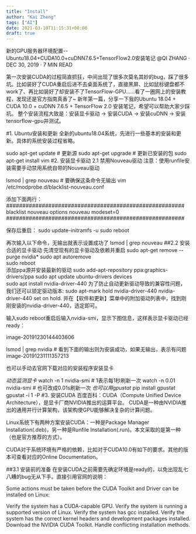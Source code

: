 ```yaml
---
title: "Install"
author: "Kai Zheng"
tags: ["AI"]
date: 2021-03-10T11:15:31+08:00
draft: true
---
```


新的GPU服务器环境配置--Ubuntu18.04+CUDA10.0+cuDNN7.6.5+TensorFlow2.0安装笔记
@QI ZHANG · DEC 30, 2019 · 7 MIN READ

第一次安装CUDA的过程简直抓狂，中间出现了很多次莫名其妙的bug，踩了很多坑。比如装好了CUDA重启后进不去桌面系统了，直接黑屏、比如鼠标键盘都不work了、再比如装好了却安装不了TensorFlow-GPU……看了一圈网上的安装教程，发现还是官方指南真香了~ 新年第一篇，分享一下我的Ubuntu 18.04 + CUDA 10.0 + cuDNN 7.6.5 + TensorFlow 2.0 安装笔记，希望可以帮助大家少踩坑。 整个安装流程大致是：安装显卡驱动 -> 安装CUDA -> 安装cuDNN -> 安装tensorflow-gpu并测试。

<!--more-->


#1. Ubuntu安装和更新
全新的ubuntu18.04系统，先进行一些基本的安装和更新。具体的系统安装过程省略。

sudo apt-get update # 更新源
sudo apt-get upgrade # 更新已安装的包
sudo apt-get install vim
#2. 安装显卡驱动
2.1 禁用Nouveau驱动
注意：使用runfile安装需要手动禁用系统自带的Nouveau驱动

lsmod | grep nouveau # 要确保这条命令无输出
vim /etc/modprobe.d/blacklist-nouveau.conf

添加下面两行：
#######################################################
blacklist nouveau
options nouveau modeset=0
#######################################################

保存后重启：
sudo update-initramfs -u
sudo reboot

再次输入以下命令，无输出就表示设置成功了
lsmod | grep nouveau
##2.2 安装合适的显卡驱动
先清空现有的显卡驱动及依赖并重启
sudo apt-get remove --purge nvidia* 
sudo apt autoremove                 
sudo reboot                         
添加ppa源并安装最新的驱动
sudo add-apt-repository ppa:graphics-drivers/ppa 
sudo apt update
ubuntu-drivers devices                          
sudo apt install nvidia-driver-440
为了防止自动更新驱动导致的兼容性问题，我们还可以锁定驱动版本:
sudo apt-mark hold nvidia-driver-440 
nvidia-driver-440 set on hold.
并在【软件和更新】菜单中的附加驱动列表中，找到刚刚安装的nvidia-driver-440，选定即可。

输入sudo reboot重启后输入nvidia-smi，显示下图信息，这样表示显卡驱动已经ready：

image-20191230144403606

lsmod | grep nvidia # 看到下面的输出则为安装成功，如果无输出，表示有问题
image-20191231111357213

也可以手动去官网下载对应的安装程序安装显卡

*动态监测显卡*
watch -n 1 nvidia-smi # 1表示每1秒刷新一次
watch -n 0.01 nvidia-smi # 也可改成0.01s刷新一次
*也可以用gpustat*
pip install gpustat
gpustat -i 1 -P
#3. 安装CUDA
百度百科：CUDA（Compute Unified Device Architecture），是显卡厂商NVIDIA推出的运算平台。 CUDA是一种由NVIDIA推出的通用并行计算架构，该架构使GPU能够解决复杂的计算问题。

Linux系统下有两种方案安装CUDA：一种是Package Manager Installation(.deb)，另一种是Runfile Installation(.run)。本文采取的是第一种（也是官方推荐的方式）。

CUDA对于系统环境有严格的依赖，比如对于CUDA10.0有如下的要求。其他的版本可查看对应的Online Documentation。



##3.1 安装前的准备
在安装CUDA之前需要先确定环境是ready的，以免出现乱七八糟的bug无从下手。直接引用官网的说明：

Some actions must be taken before the CUDA Toolkit and Driver can be installed on Linux:

Verify the system has a CUDA-capable GPU.
Verify the system is running a supported version of Linux.
Verify the system has gcc installed.
Verify the system has the correct kernel headers and development packages installed.
Download the NVIDIA CUDA Toolkit.
Handle conflicting installation methods.


